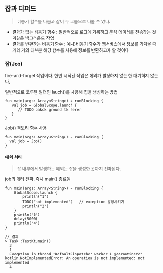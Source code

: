 ## 잡과 디퍼드
>비동기 함수를 다음과 같이 두 그룹으로 나눌 수 있다.

- 결과가 없는 비동기 함수 : 일반적으로 로그에 기록하고 분석 데이터를 전송하는 것과같은 백그라운드 작업
- 결과를 반환하는 비동기 함수 : 예시)비동기 함수가 웹서비스에서 정보를 가져올 때 거의 거의 대부분 해당 함수를 사용해 정보를 반환하고자 할 것이다

### 잡(Job)
fire-and-forget 작업이다. 한번 시작된 작업은 에외가 발생하지 않는 한 대기하지 않는다,

일반적으로 코루틴 빌더인 lauch()를 사용해 잡을 생성하는 방법
```
fun main(args: Array<String>) = runBlocking {
   val job = GlobalScope.launch {
      // TODO bakck ground tk herer
   }
}
```

Job() 팩토리 함수 사용
```
fun main(args: Array<String>) = runBlocking {
  val job = Job()
}
```

#### 예외 처리
>잡 내부에서 발생하는 예외는 잡을 생성한 곳까지 전파된다.

job의 에러 전파. 즉시 main() 종료됨
```
fun main(args: Array<String>) = runBlocking {
    GlobalScope.launch {
        println("1")
        TODO("not implemented")   // exception 발생시키기
        println("2")
    }
    println("3")
    delay(5000)
    println("4")
}

// 결과
> Task :TestKt.main()
  3
  1
  Exception in thread "DefaultDispatcher-worker-1 @coroutine#2" kotlin.NotImplementedError: An operation is not implemented: not implemented
  4
```

